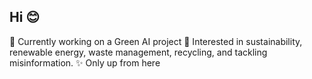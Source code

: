 ## Hi 😊

🌿 Currently working on a Green AI project 
🌺 Interested in sustainability, renewable energy, waste management, recycling, and tackling misinformation.
✨ Only up from here

<!--
**em-i-lia/em-i-lia** is a ✨ _special_ ✨ repository because its `README.md` (this file) appears on your GitHub profile.

Here are some ideas to get you started:

- 🔭 I’m currently working on ...
- 🌱 I’m currently learning ...
- 👯 I’m looking to collaborate on ...
- 🤔 I’m looking for help with ...
- 💬 Ask me about ...
- 📫 How to reach me: ...
- 😄 Pronouns: ...
- ⚡ Fun fact: ...
-->
